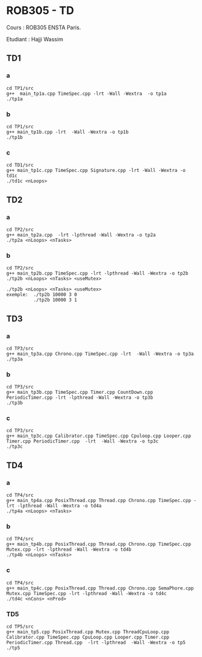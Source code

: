 # ROB305 - TD

Cours : ROB305  ENSTA Paris.

Etudiant : Hajji Wassim

## TD1

### a


```
cd TP1/src
g++  main_tp1a.cpp TimeSpec.cpp -lrt -Wall -Wextra  -o tp1a
./tp1a
```
### b


```
cd TP1/src
g++ main_tp1b.cpp -lrt  -Wall -Wextra -o tp1b
./tp1b
```


### c

```
cd TD1/src
g++ main_tp1c.cpp TimeSpec.cpp Signature.cpp -lrt -Wall -Wextra -o td1c
./td1c <nLoops>
``` 

## TD2

### a

```
cd TP2/src
g++ main_tp2a.cpp  -lrt -lpthread -Wall -Wextra -o tp2a
./tp2a <nLoops> <nTasks>
```

### b

```
cd TP2/src
g++ main_tp2b.cpp TimeSpec.cpp -lrt -lpthread -Wall -Wextra -o tp2b
./tp2b <nLoops> <nTasks> <useMutex>

./tp2b <nLoops> <nTasks> <useMutex>
exemple:  ./tp2b 10000 3 0
          ./tp2b 10000 3 1
```

## TD3
### a

```
cd TP3/src
g++ main_tp3a.cpp Chrono.cpp TimeSpec.cpp -lrt  -Wall -Wextra -o tp3a
./tp3a
```

### b

```
cd TP3/src
g++ main_tp3b.cpp TimeSpec.cpp Timer.cpp CountDown.cpp PeriodicTimer.cpp -lrt -lpthread -Wall -Wextra -o tp3b
./tp3b
```

### c

```
cd TP3/src
g++ main_tp3c.cpp Calibrator.cpp TimeSpec.cpp Cpuloop.cpp Looper.cpp Timer.cpp PeriodicTimer.cpp  -lrt  -Wall -Wextra -o tp3c
./tp3c
```

## TD4
### a

```
cd TP4/src
g++ main_tp4a.cpp PosixThread.cpp Thread.cpp Chrono.cpp TimeSpec.cpp -lrt -lpthread -Wall -Wextra -o td4a
./tp4a <nLoops> <nTasks>
```

### b

```
cd TP4/src
g++ main_tp4b.cpp PosixThread.cpp Thread.cpp Chrono.cpp TimeSpec.cpp Mutex.cpp -lrt -lpthread -Wall -Wextra -o td4b
./tp4b <nLoops> <nTasks>
```

### c

```
cd TP4/src
g++ main_tp4c.cpp PosixThread.cpp Thread.cpp Chrono.cpp SemaPhore.cpp Mutex.cpp TimeSpec.cpp -lrt -lpthread -Wall -Wextra -o td4c
./td4c <nCons> <nProd>
```

### TD5

```
cd TP5/src
g++ main_tp5.cpp PosixThread.cpp Mutex.cpp ThreadCpuLoop.cpp  Calibrator.cpp TimeSpec.cpp CpuLoop.cpp Looper.cpp Timer.cpp PeriodicTimer.cpp Thread.cpp  -lrt -lpthread  -Wall -Wextra -o tp5
./tp5

```